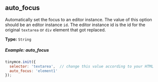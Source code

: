 ## auto_focus

Automatically set the focus to an editor instance. The value of this option should be an editor instance `id`. The editor instance id is the id for the original `textarea` or `div` element that got replaced.

**Type:** `String`

##### Example: auto_focus

```js
tinymce.init({
  selector: 'textarea',  // change this value according to your HTML
  auto_focus: 'element1'
});
```
